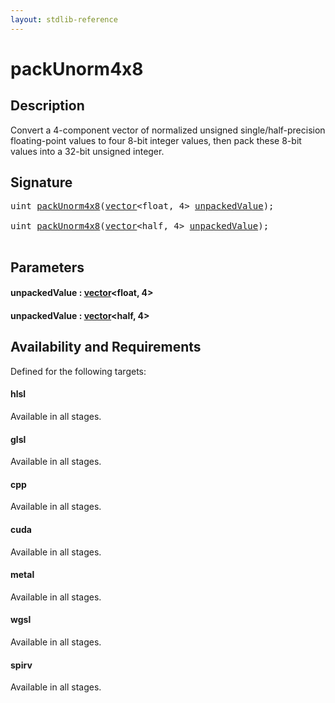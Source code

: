 ```yaml
---
layout: stdlib-reference
---
```


# packUnorm4x8

## Description

Convert a 4-component vector of normalized unsigned single/half-precision floating-point
values to four 8-bit integer values, then pack these 8-bit values into a
32-bit unsigned integer.




## Signature 

<pre>
<span class="code_keyword">uint</span> <a href="packunorm4x8-4.html">packUnorm4x8</a>(<a href="../types/vector/index.html" class="code_type">vector</a>&lt;<span class="code_keyword">float</span>, 4&gt; <a href="packunorm4x8-4.html#decl-unpackedValue" class="code_param">unpackedValue</a>);

<span class="code_keyword">uint</span> <a href="packunorm4x8-4.html">packUnorm4x8</a>(<a href="../types/vector/index.html" class="code_type">vector</a>&lt;<span class="code_keyword">half</span>, 4&gt; <a href="packunorm4x8-4.html#decl-unpackedValue" class="code_param">unpackedValue</a>);

</pre>

## Parameters

####  <a id="decl-unpackedValue"></a>unpackedValue  : [vector](../types/vector/index)\<float, 4\>
####  <a id="decl-unpackedValue"></a>unpackedValue  : [vector](../types/vector/index)\<half, 4\>

## Availability and Requirements

Defined for the following targets:

#### hlsl
Available in all stages.

#### glsl
Available in all stages.

#### cpp
Available in all stages.

#### cuda
Available in all stages.

#### metal
Available in all stages.

#### wgsl
Available in all stages.

#### spirv
Available in all stages.




